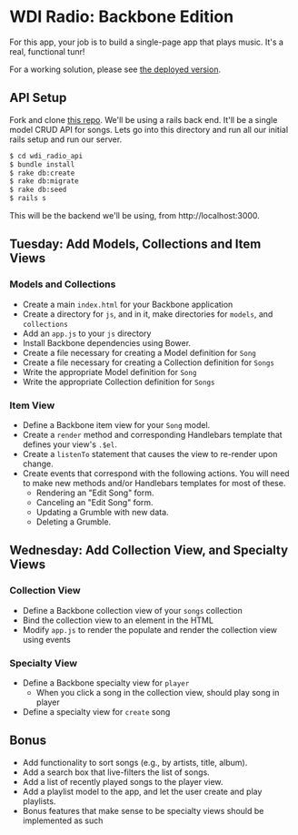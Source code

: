 # WDI Radio: Backbone Edition

For this app, your job is to build a single-page app that plays music. It's a real,
functional tunr!

For a working solution, please see [the deployed version](http://pbjradio.herokuapp.com).

## API Setup

Fork and clone [this repo](https://github.com/ga-dc/wdi_radio_api). We'll be using a rails back end. It'll be a single model CRUD API for songs. Lets go into this directory and run all our initial rails setup and run our server.

```bash
$ cd wdi_radio_api
$ bundle install
$ rake db:create
$ rake db:migrate
$ rake db:seed
$ rails s
```

This will be the backend we'll be using, from http://localhost:3000.

## Tuesday: Add Models, Collections and Item Views

### Models and Collections

* Create a main `index.html` for your Backbone application
* Create a directory for `js`, and in it, make directories for `models`, and `collections`
* Add an `app.js` to your `js` directory
* Install Backbone dependencies using Bower.
* Create a file necessary for creating a Model definition for `Song`
* Create a file necessary for creating a Collection definition for `Songs`
* Write the appropriate Model definition for `Song`
* Write the appropriate Collection definition for `Songs`

### Item View

* Define a Backbone item view for your `Song` model.
* Create a `render` method and corresponding Handlebars template that defines your view's `.$el`.
* Create a `listenTo` statement that causes the view to re-render upon change.
* Create events that correspond with the following actions. You will need to make new methods and/or Handlebars templates for most of these.
  * Rendering an "Edit Song" form.
  * Canceling an "Edit Song" form.
  * Updating a Grumble with new data.
  * Deleting a Grumble.

## Wednesday: Add Collection View, and Specialty Views

### Collection View

* Define a Backbone collection view of your `songs` collection
* Bind the collection view to an element in the HTML
* Modify `app.js` to render the populate and render the collection view using events

### Specialty View

* Define a Backbone specialty view for `player`
  * When you click a song in the collection view, should play song in player
* Define a specialty view for `create` song

## Bonus

* Add functionality to sort songs (e.g., by artists, title, album).
* Add a search box that live-filters the list of songs.
* Add a list of recently played songs to the player view.
* Add a playlist model to the app, and let the user create and play playlists.
* Bonus features that make sense to be specialty views should be implemented as such
